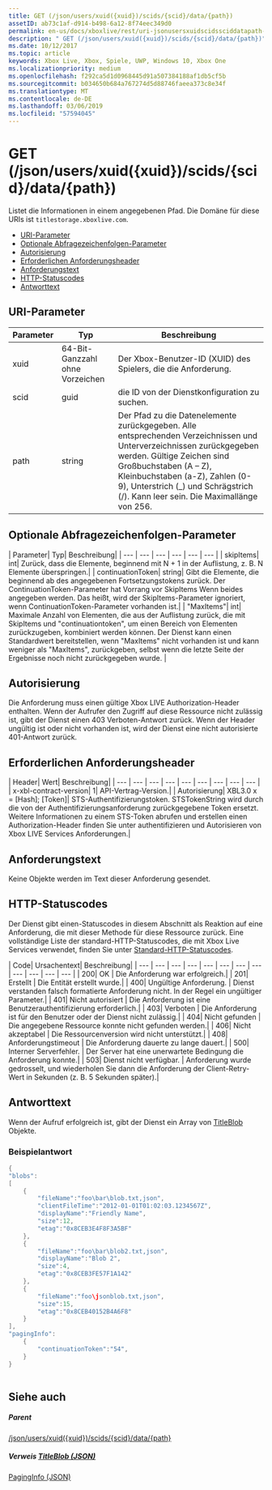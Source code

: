 ```yaml
---
title: GET (/json/users/xuid({xuid})/scids/{scid}/data/{path})
assetID: ab73c1af-d914-b498-6a12-8f74eec349d0
permalink: en-us/docs/xboxlive/rest/uri-jsonusersxuidscidssciddatapath-get.html
description: " GET (/json/users/xuid({xuid})/scids/{scid}/data/{path})"
ms.date: 10/12/2017
ms.topic: article
keywords: Xbox Live, Xbox, Spiele, UWP, Windows 10, Xbox One
ms.localizationpriority: medium
ms.openlocfilehash: f292ca5d1d0968445d91a507384188af1db5cf5b
ms.sourcegitcommit: b034650b684a767274d5d88746faeea373c8e34f
ms.translationtype: MT
ms.contentlocale: de-DE
ms.lasthandoff: 03/06/2019
ms.locfileid: "57594045"
---
```

# <a name="get-jsonusersxuidxuidscidssciddatapath"></a>GET (/json/users/xuid({xuid})/scids/{scid}/data/{path})
Listet die Informationen in einem angegebenen Pfad. Die Domäne für diese URIs ist `titlestorage.xboxlive.com`.
 
  * [URI-Parameter](#ID4EX)
  * [Optionale Abfragezeichenfolgen-Parameter](#ID4ECB)
  * [Autorisierung](#ID4EUC)
  * [Erforderlichen Anforderungsheader](#ID4EBD)
  * [Anforderungstext](#ID4EKE)
  * [HTTP-Statuscodes](#ID4EXE)
  * [Antworttext](#ID4EKCAC)
 
<a id="ID4EX"></a>

 
## <a name="uri-parameters"></a>URI-Parameter
 
| Parameter| Typ| Beschreibung| 
| --- | --- | --- | 
| xuid| 64-Bit-Ganzzahl ohne Vorzeichen| Der Xbox-Benutzer-ID (XUID) des Spielers, die die Anforderung.| 
| scid| guid| die ID von der Dienstkonfiguration zu suchen.| 
| path| string| Der Pfad zu die Datenelemente zurückgegeben. Alle entsprechenden Verzeichnissen und Unterverzeichnissen zurückgegeben werden. Gültige Zeichen sind Großbuchstaben (A – Z), Kleinbuchstaben (a-Z), Zahlen (0-9), Unterstrich (_) und Schrägstrich (/). Kann leer sein. Die Maximallänge von 256.| 
  
<a id="ID4ECB"></a>

 
## <a name="optional-query-string-parameters"></a>Optionale Abfragezeichenfolgen-Parameter 
 
| Parameter| Typ| Beschreibung| 
| --- | --- | --- | --- | --- | --- | 
| skipItems| int| Zurück, dass die Elemente, beginnend mit N + 1 in der Auflistung, z. B. N Elemente überspringen.| 
| continuationToken| string| Gibt die Elemente, die beginnend ab des angegebenen Fortsetzungstokens zurück. Der ContinuationToken-Parameter hat Vorrang vor SkipItems Wenn beides angegeben werden. Das heißt, wird der SkipItems-Parameter ignoriert, wenn ContinuationToken-Parameter vorhanden ist.| 
| "MaxItems"| int| Maximale Anzahl von Elementen, die aus der Auflistung zurück, die mit SkipItems und "continuationtoken", um einen Bereich von Elementen zurückzugeben, kombiniert werden können. Der Dienst kann einen Standardwert bereitstellen, wenn "MaxItems" nicht vorhanden ist und kann weniger als "MaxItems", zurückgeben, selbst wenn die letzte Seite der Ergebnisse noch nicht zurückgegeben wurde. | 
  
<a id="ID4EUC"></a>

 
## <a name="authorization"></a>Autorisierung 
 
Die Anforderung muss einen gültige Xbox LIVE Authorization-Header enthalten. Wenn der Aufrufer den Zugriff auf diese Ressource nicht zulässig ist, gibt der Dienst einen 403 Verboten-Antwort zurück. Wenn der Header ungültig ist oder nicht vorhanden ist, wird der Dienst eine nicht autorisierte 401-Antwort zurück. 
  
<a id="ID4EBD"></a>

 
## <a name="required-request-headers"></a>Erforderlichen Anforderungsheader
 
| Header| Wert| Beschreibung| 
| --- | --- | --- | --- | --- | --- | --- | --- | --- | 
| x-xbl-contract-version| 1| API-Vertrag-Version.| 
| Autorisierung| XBL3.0 x = [Hash]; [Token]| STS-Authentifizierungstoken. STSTokenString wird durch die von der Authentifizierungsanforderung zurückgegebene Token ersetzt. Weitere Informationen zu einem STS-Token abrufen und erstellen einen Authorization-Header finden Sie unter authentifizieren und Autorisieren von Xbox LIVE Services Anforderungen.| 
  
<a id="ID4EKE"></a>

 
## <a name="request-body"></a>Anforderungstext 
 
Keine Objekte werden im Text dieser Anforderung gesendet.
  
<a id="ID4EXE"></a>

 
## <a name="http-status-codes"></a>HTTP-Statuscodes 
 
Der Dienst gibt einen-Statuscodes in diesem Abschnitt als Reaktion auf eine Anforderung, die mit dieser Methode für diese Ressource zurück. Eine vollständige Liste der standard-HTTP-Statuscodes, die mit Xbox Live Services verwendet, finden Sie unter [Standard-HTTP-Statuscodes](../../additional/httpstatuscodes.md).
 
| Code| Ursachentext| Beschreibung| 
| --- | --- | --- | --- | --- | --- | --- | --- | --- | --- | --- | --- | 
| 200| OK | Die Anforderung war erfolgreich.| 
| 201| Erstellt | Die Entität erstellt wurde.| 
| 400| Ungültige Anforderung. | Dienst verstanden falsch formatierte Anforderung nicht. In der Regel ein ungültiger Parameter.| 
| 401| Nicht autorisiert | Die Anforderung ist eine Benutzerauthentifizierung erforderlich.| 
| 403| Verboten | Die Anforderung ist für den Benutzer oder der Dienst nicht zulässig.| 
| 404| Nicht gefunden | Die angegebene Ressource konnte nicht gefunden werden.| 
| 406| Nicht akzeptabel | Die Ressourcenversion wird nicht unterstützt.| 
| 408| Anforderungstimeout | Die Anforderung dauerte zu lange dauert.| 
| 500| Interner Serverfehler. | Der Server hat eine unerwartete Bedingung die Anforderung konnte.| 
| 503| Dienst nicht verfügbar. | Anforderung wurde gedrosselt, und wiederholen Sie dann die Anforderung der Client-Retry-Wert in Sekunden (z. B. 5 Sekunden später).| 
  
<a id="ID4EKCAC"></a>

 
## <a name="response-body"></a>Antworttext
 
Wenn der Aufruf erfolgreich ist, gibt der Dienst ein Array von [TitleBlob](../../json/json-titleblob.md) Objekte.
 
<a id="ID4EYCAC"></a>

 
### <a name="sample-response"></a>Beispielantwort
 

```cpp
{
"blobs":
[
    {
        "fileName":"foo\bar\blob.txt,json",
        "clientFileTime":"2012-01-01T01:02:03.1234567Z",
        "displayName":"Friendly Name",
        "size":12,
        "etag":"0x8CEB3E4F8F3A5BF"
    },
    {
        "fileName":"foo\bar\blob2.txt,json",
        "displayName":"Blob 2",
        "size":4,
        "etag":"0x8CEB3FE57F1A142"
    },
    {
        "fileName":"foo\jsonblob.txt,json",
        "size":15,
        "etag":"0x8CEB40152B4A6F8"
    }
],
"pagingInfo":
    {
        "continuationToken":"54",
    }
}
         
```

   
<a id="ID4EEDAC"></a>

 
## <a name="see-also"></a>Siehe auch
 
<a id="ID4EGDAC"></a>

 
##### <a name="parent"></a>Parent  

[/json/users/xuid({xuid})/scids/{scid}/data/{path}](uri-jsonusersxuidscidssciddatapath.md)

  
<a id="ID4ESDAC"></a>

 
##### <a name="reference--titleblob-jsonjsonjson-titleblobmd"></a>Verweis [TitleBlob (JSON)](../../json/json-titleblob.md)

 [PagingInfo (JSON)](../../json/json-paginginfo.md)

   